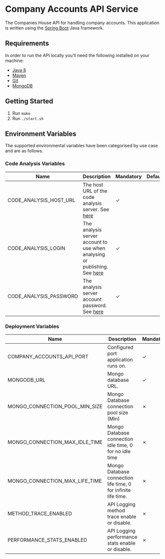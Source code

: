 # Company Accounts API Service
The Companies House API for handling company accounts. This application is written using the [Spring Boot](http://projects.spring.io/spring-boot/) Java framework.

## Requirements
In order to run the API locally you'll need the following installed on your machine:

- [Java 8](http://www.oracle.com/technetwork/java/javase/downloads/jdk8-downloads-2133151.html)
- [Maven](https://maven.apache.org/download.cgi)
- [Git](https://git-scm.com/downloads)
- [MongoDB](https://www.mongodb.com)

## Getting Started
1. Run `make`
2. Run `./start.sh`

## Environment Variables
The supported environmental variables have been categorised by use case and are as follows.

### Code Analysis Variables
Name                   | Description                                                                                                                               | Mandatory | Default | Example
---------------------- | ----------------------------------------------------------------------------------------------------------------------------------------- | --------- | ------- | ------------------
CODE_ANALYSIS_HOST_URL | The host URL of the code analysis server. See [here](https://docs.sonarqube.org/display/SONAR/Analysis+Parameters)                        | ✓         |         | http://HOST:PORT
CODE_ANALYSIS_LOGIN    | The analysis server account to use when analysing or publishing. See [here](https://docs.sonarqube.org/display/SONAR/Analysis+Parameters) | ✓         |         | login
CODE_ANALYSIS_PASSWORD | The analysis server account password. See [here](https://docs.sonarqube.org/display/SONAR/Analysis+Parameters)                            | ✓         |         | password

### Deployment Variables
Name                                   | Description                                                                                                               | Mandatory | Default | Example
-------------------------------------- | ------------------------------------------------------------------------------------------------------------------------- | --------- | ------- | ---------------------------------------                                                                                                   
COMPANY_ACCOUNTS_API_PORT              | Configured port application runs on.                                                                                      | ✓         |         | 10095                                                                                                                                                        | ✓         |         | example-bucket
MONGODB_URL                            | Mongo database URL.                                                                                                       | ✓         |         | mongodb://HOST:PORT/DATABASE                                                                                                                                                        | ✓         |         | example-bucket
MONGO_CONNECTION_POOL_MIN_SIZE         | Mongo Database connection pool size (Min)                                                                                 | ✗         | 0       | 1
MONGO_CONNECTION_MAX_IDLE_TIME         | Mongo Database connection idle time, 0 for no idle time                                                                   | ✗         | 0       | 0
MONGO_CONNECTION_MAX_LIFE_TIME         | Mongo Database connection life time, 0 for infinite life time.                                                            | ✗         | 0       | 0
METHOD_TRACE_ENABLED                   | API Logging method trace enable or disable.                                                                               | ✗         | false   | true - logs before and after traces
PERFORMANCE_STATS_ENABLED              | API Logging performance stats enable or disable.                                                                          | ✗         | false   | true - logs performance stats